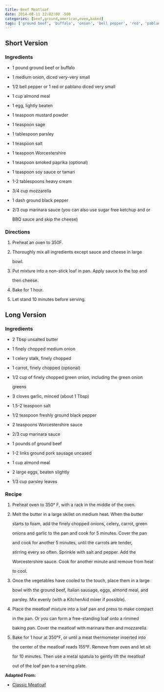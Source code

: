 ```yaml
---
title: Beef Meatloaf
date: 2014-08-11 22:02:00 -500
categories: [beef,ground,american,oven,baked]
tags: ['ground beef', 'buffalo', 'onion', 'bell pepper', 'red', 'pablano', 'almond meal', 'egg', 'mustard powder', 'sage', 'parsley', 'salt', 'Worcestershire', 'smoked paprika', 'soy sauce', 'tamari', 'heavy cream', 'mozzarella', 'ground black pepper', 'marinara sauce', 'sugar free ketchup', 'BBQ sauce', 'unsalted butter', 'celery', 'carrot', 'green onion', 'garlic', 'Italian sausage', 'parsley leaves', 'dice', 'mix', 'preheat', 'bake', 'melt']
---
```


## Short Version



### Ingredients



-   1 pound ground beef or buffalo

-   1 medium onion, diced very-very small

-   1/2 bell pepper or 1 red or pablano diced very small

-   1 cup almond meal

-   1 egg, lightly beaten

-   1 teaspoon mustard powder

-   1 teaspoon sage

-   1 tablespoon parsley

-   1 teaspoon salt

-   1 teaspoon Worcestershire

-   1 teaspoon smoked paprika (optional)

-   1 teaspoon soy sauce or tamari

-   1-2 tablespoons heavy cream

-   3/4 cup mozzarella

-   1 dash ground black pepper

-   2/3 cup marinara sauce (you can also use sugar free ketchup and or

    BBQ sauce and skip the cheese)



### Directions

1.  Preheat an oven to 350F.

2.  Thoroughly mix all ingredients except sauce and cheese in large

    bowl.

3.  Put mixture into a non-stick loaf in pan. Apply sauce to the top and

    then cheese.

4.  Bake for 1 hour.

5.  Let stand 10 minutes before serving.



## Long Version

### Ingredients



-   2 Tbsp unsalted butter

-   1 finely chopped medium onion

-   1 celery stalk, finely chopped

-   1 carrot, finely chopped (optional)

-   1/2 cup of finely chopped green onion, including the green onion

    greens

-   3 cloves garlic, minced (about 1 Tbsp)

-   1.5-2 teaspoon salt

-   1/2 teaspoon freshly ground black pepper

-   2 teaspoons Worcestershire sauce

-   2/3 cup marinara sauce

-   1 pounds of ground beef

-   1-2 links ground pork sausage uncased

-   1 cup almond meal

-   2 large eggs, beaten slightly

-   1/3 cup parsley leaves



### Recipe



1.  Preheat oven to 350° F, with a rack in the middle of the oven.

2.  Melt the butter in a large skillet on medium heat. When the butter

    starts to foam, add the finely chopped onions, celery, carrot, green

    onions and garlic to the pan and cook for 5 minutes. Cover the pan

    and cook for another 5 minutes, until the carrots are tender,

    stirring every so often. Sprinkle with salt and pepper. Add the

    Worcestershire sauce. Cook for another minute and remove from heat

    to cool.

3.  Once the vegetables have cooled to the touch, place them in a large

    bowl with the ground beef, Italian sausage, eggs, almond meal, and

    parsley. Mix evenly (with a KitchenAid mixer if possible).

4.  Place the meatloaf mixture into a loaf pan and press to make compact

    in the pan. Or you can form a free-standing loaf onto a rimmed

    baking pan. Cover the meatloaf with marinara then and mozzarella.

5.  Bake for 1 hour at 350°F, or until a meat thermometer inserted into

    the center of the meatloaf reads 155°F. Remove from oven and let sit

    for 10 minutes. Then use a metal spatula to gently lift the meatloaf

    out of the loaf pan to a serving plate.



**Adapted From:**

-   [Classic Meatloaf](http://www.simplyrecipes.com/recipes/classic_meatloaf/)

